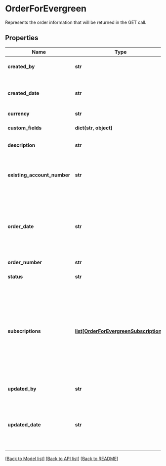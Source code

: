 # OrderForEvergreen

Represents the order information that will be returned in the GET call.
## Properties
Name | Type | Description | Notes
------------ | ------------- | ------------- | -------------
**created_by** | **str** | The ID of the user who created this order. | [optional] 
**created_date** | **str** | The time that the order gets created in the system, in the &#x60;YYYY-MM-DD HH:MM:SS&#x60; format. | [optional] 
**currency** | **str** | Currency code. | [optional] 
**custom_fields** | **dict(str, object)** | Container for custom fields of an Order object.  | [optional] 
**description** | **str** | A description of the order. | [optional] 
**existing_account_number** | **str** | The account number that this order has been created under. This is also the invoice owner of the subscriptions included in this order. | [optional] 
**order_date** | **str** | The date when the order is signed. All the order actions under this order will use this order date as the contract effective date if no additinal contractEffectiveDate is provided. | [optional] 
**order_number** | **str** | The order number of the order. | [optional] 
**status** | **str** | The status of the order. | [optional] 
**subscriptions** | [**list[OrderForEvergreenSubscriptions]**](OrderForEvergreenSubscriptions.md) | Represents a processed subscription, including the origin request (order actions) that create this version of subscription and the processing result (order metrics). The reference part in the request will be overridden with the info in the new subscription version. | [optional] 
**updated_by** | **str** | The ID of the user who updated this order. | [optional] 
**updated_date** | **str** | The time that the order gets updated in the system (for example, an order description update), in the &#x60;YYYY-MM-DD HH:MM:SS&#x60; format. | [optional] 

[[Back to Model list]](../README.md#documentation-for-models) [[Back to API list]](../README.md#documentation-for-api-endpoints) [[Back to README]](../README.md)


